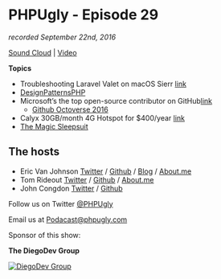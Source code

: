 # PHPUgly - Episode 29
*recorded September 22nd, 2016*

[Sound Cloud](https://soundcloud.com/phpugly/episode29) | 
[Video]()

**Topics**

* Troubleshooting Laravel Valet on macOS Sierr [link](https://laravel-news.com/2016/09/troubleshooting-laravel-valet-on-macos-sierra/)
* [DesignPatternsPHP](http://designpatternsphp.readthedocs.io/en/latest/README.html)
* Microsoft’s the top open-source contributor on GitHub[link](http://www.networkworld.com/article/3120774/open-source-tools/microsoft-s-the-top-open-source-contributor-on-github.html)
  * [Github Octoverse 2016](https://octoverse.github.com/)
* Calyx 30GB/month 4G Hotspot for $400/year [link](http://boingboing.net/2016/09/22/i-have-found-a-secret-tunnel-t.html)
* [The Magic Sleepsuit](http://www.magicsleepsuit.com/)

## The hosts
* Eric Van Johnson [Twitter](https://twitter.com/shocm) / [Github](https://github.com/ericvanjohnson/) / [Blog](https://www.shocm.com) / [About.me](https://about.me/shocm) 
* Tom Rideout [Twitter](https://twitter.com/realrideout) / [Github](https://github.com/trideout/) / [About.me](https://about.me/thomasrideout)
* John Congdon [Twitter](https://twitter.com/johncongdon) / [Github](https://github.com/johncongdon) 

Follow us on Twitter [@PHPUgly](https://twitter.com/phpugly) 

Email us at [Podacast@phpugly.com](mailto:podcast@phpugly.com)

Sponsor of this show:

**The DiegoDev Group**

[![DiegoDev Group](http://www.diegodev.com/img/logos/DiegoDev%20Group%20300x82.png "Logo DiegoDev Group")](https://www.diegodev.com) 
